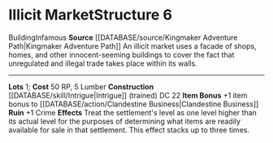 ﻿---
cost: 50 RP, 5 Lumber
id: '24'
level: '6'
name: Illicit Market
rarity: Common
source: '[[DATABASE/source/Kingmaker Adventure Path|Kingmaker Adventure Path]]'
trait:
- '[[DATABASE/trait/Building|Building]]'
- '[[DATABASE/trait/Infamous|Infamous]]'
type: Kingdom Structure

---
# Illicit Market<span class="item-type">Structure 6</span>

<span class="item-trait">Building</span><span class="item-trait">Infamous</span>
**Source** [[DATABASE/source/Kingmaker Adventure Path|Kingmaker Adventure Path]]
An illicit market uses a facade of shops, homes, and other innocent-seeming buildings to cover the fact that unregulated and illegal trade takes place within its walls.

---
**Lots** 1; **Cost** 50 RP, 5 Lumber
**Construction** [[DATABASE/skill/Intrigue|Intrigue]] (trained) DC 22
**Item Bonus** +1 item bonus to [[DATABASE/action/Clandestine Business|Clandestine Business]]
**Ruin** +1 Crime
**Effects** Treat the settlement's level as one level higher than its actual level for the purposes of determining what items are readily available for sale in that settlement. This effect stacks up to three times.